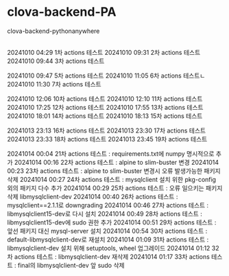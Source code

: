 # clova-backend-PA
clova-backend-pythonanywhere

<br>
20241010 04:29 1차 actions 테스트
20241010 09:31 2차 actions 테스트
20241010 09:44 3차 actions 테스트

20241010 09:47 5차 actions 테스트
20241010 11:05 6차 actions 테스트ㄴ
20241010 11:30 7차 actions 테스트

20241010 12:06 10차 actions 테스트
20241010 12:10 11차 actions 테스트
20241010 17:25 12차 actions 테스트
20241010 17:55 13차 actions 테스트
20241010 18:01 14차 actions 테스트
20241010 18:13 15차 actions 테스트

20241013 23:13 16차 actions 테스트
20241013 23:30 17차 actions 테스트
20241013 23:33 18차 actions 테스트
20241013 23:45 19차 actions 테스트

20241014 00:04 21차 actions 테스트 : requirements.txt에 numpy 명시적으로 추가
20241014 00:16 22차 actions 테스트 : alpine to slim-buster 변경
20241014 00:23 23차 actions 테스트 : alpine to slim-buster 변경시 오류 발생가능한 패키지 삭제
20241014 00:27 24차 actions 테스트 : mysqlclient 설치 위한 pkg-config 외의 패키지 다수 추가
20241014 00:29 25차 actions 테스트 : 오류 일으키는 패키지 삭제 libmysqlclient-dev
20241014 00:40 26차 actions 테스트 : mysqlclient==2.1.1로 downgrading
20241014 00:46 27차 actions 테스트 : libmysqlclient15-dev로 다시 설치
20241014 00:49 28차 actions 테스트 : libmysqlclient15-dev에 sudo 권한 추가
20241014 00:51 29차 actions 테스트 : 앞선 패키지 대신 mysql-server 설치
20241014 00:54 30차 actions 테스트 : default-libmysqlclient-dev로 재설치
20241014 01:09 31차 actions 테스트 : libmysqlclient-dev 설치 위해 setuptools, wheel 업그레이드
20241014 01:12 32차 actions 테스트 : libmysqlclient-dev 재삭제 
20241014 01:17 33차 actions 테스트 : final의 libmysqlclient-dev 앞 sudo 삭제